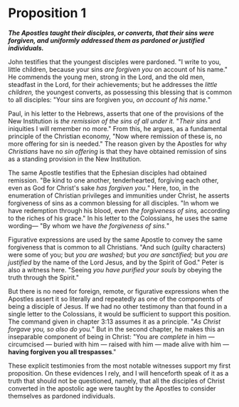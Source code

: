 # Proposition 1

***The Apostles taught their disciples, or converts, that their sins were forgiven, and uniformly addressed them as pardoned or justified individuals.*** 

John testifies that the youngest disciples were pardoned. "I write to you, little children, because your sins *are forgiven you* on account of his name." He commends the young men, strong in the Lord, and the old men, steadfast in the Lord, for their achievements; but he addresses the *little children,* the youngest converts, as possessing this blessing that is common to all disciples: "Your sins are forgiven you, *on account of his name.*" 

Paul, in his letter to the Hebrews, asserts that one of the provisions of the New Institution is *the remission of the sins of all under it.* "*Their sins* and iniquities I will remember no more." From this, he argues, as a fundamental principle of the Christian economy, "Now where remission of these is, no more offering for sin is needed." The reason given by the Apostles for why *Christians* have no *sin offering* is that they have obtained remission of sins as a standing provision in the New Institution. 

The same Apostle testifies that the Ephesian disciples had obtained remission. "Be kind to one another, tenderhearted, forgiving each other, even as God for Christ's sake *has forgiven you.*" Here, too, in the enumeration of Christian privileges and immunities under Christ, he asserts forgiveness of sins as a common blessing for all disciples. "In whom we have redemption through his blood, even *the forgiveness of sins,* according to the riches of his grace." In his letter to the Colossians, he uses the same wording— "By whom we have *the forgiveness of sins.*" 

Figurative expressions are used by the same Apostle to convey the same forgiveness that is common to all Christians. "And such (guilty characters) were some of you; but *you are washed;* but *you are sanctified;* but *you are justified* by the name of the Lord Jesus, and by the Spirit of God." Peter is also a witness here. "Seeing *you have purified your souls* by obeying the truth through the Spirit." 

But there is no need for foreign, remote, or figurative expressions when the Apostles assert it so literally and repeatedly as one of the components of being a disciple of Jesus. If we had no other testimony than that found in a single letter to the Colossians, it would be sufficient to support this position. The command given in chapter 3:13 assumes it as a principle. "*As Christ forgave you, so also do you.*" But in the second chapter, he makes this an inseparable component of being in Christ: "You are *complete* in him — circumcised — buried with him — raised with him — made alive with him — **having forgiven you all trespasses**." 

These explicit testimonies from the most notable witnesses support my first proposition. On these evidences I rely, and I will henceforth speak of it as a truth that should not be questioned, namely, that all the disciples of Christ converted in the apostolic age were taught by the Apostles to consider themselves as pardoned individuals.